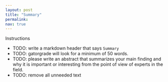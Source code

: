 ```yaml
---
layout: post
title: "Summary"
permalink:
nav: true
---
```


Instructions

- TODO: write a markdown header that says `Summary`
- TODO: gatorgrade will look for a minimum of 50 words.
- TODO: please write an abstract that summarizes your main finding
  and why it is important or interesting from the point of view
  of experts in the field.
- TODO: remove all unneeded text
